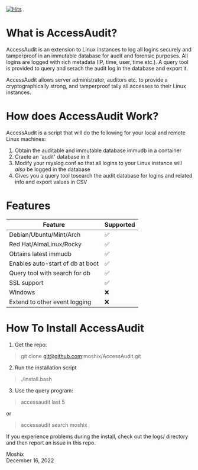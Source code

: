 [![Hits](https://hits.seeyoufarm.com/api/count/incr/badge.svg?url=https%3A%2F%2Fgithub.com%2Fmoshix%2FAccessAudit&count_bg=%2379C83D&title_bg=%23555555&icon=microsoftsqlserver.svg&icon_color=%23E7E7E7&title=hits&edge_flat=false)](https://hits.seeyoufarm.com)

What is AccessAudit?
====================

AccessAudit is an extension to Linux instances to log all logins securely and tamperproof in an immutable database for audit and forensic purposes. All logins are logged with rich metadata  (IP, time, user, time etc.). A query tool is provided to query and serach the audit log in the database and export it. 

AccessAudit allows server administrator, auditors etc. to provide a cryptographically strong, and tamperproof tally all accesses to their Linux instances. 


How does AccessAudit Work?
==========================


AccessAudit is a script that will do the following for your local and remote Linux machines:

1. Obtain the auditable and immutable database immudb in a container
2. Craete an 'audit' database in it
3. Modify your rsyslog.conf so that all logins to your Linux instance will *also* be logged in the database
4. Gives you a query tool tosearch the audit database for logins and related info and export values in CSV 

Features
========

| Feature                            | Supported          |
| --------------------------         | ------------------ |
| Debian/Ubuntu/Mint/Arch            | :white_check_mark: |  
| Red Hat/AlmaLinux/Rocky            | :white_check_mark: |  
| Obtains latest immudb              | :white_check_mark: |  
| Enables auto-start of db at boot   | :white_check_mark: |  
| Query tool with search for db      | :white_check_mark: |  
| SSL support                        | :white_check_mark: |  
| Windows                            | :x:                |  
| Extend to other event logging      | :x:                |

  

How To Install AccessAudit
==========================

1. Get the repo:
> git clone git@github.com:moshix/AccessAudit.git

2. Run the installation script
> ./install.bash

3. Use the query program:
>accessaudit last 5 

or

>accessaudit search moshix
  
  
If you experience problems during the install, check out the logs/ directory and then report an issue in this repo. 
  
  
  



Moshix  
December 16, 2022  
